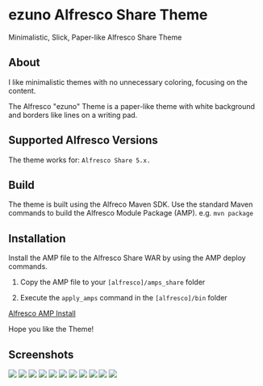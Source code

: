 # ezuno Alfresco Share Theme

Minimalistic, Slick, Paper-like Alfresco Share Theme

## About

I like minimalistic themes with no unnecessary coloring, focusing on the content.

The Alfresco "ezuno" Theme is a paper-like theme with white background and borders like lines on a writing pad. 

## Supported Alfresco Versions

The theme works for:
`Alfresco Share 5.x.`

## Build

The theme is built using the Alfreco Maven SDK. 
Use the standard Maven commands to build the Alfresco Module Package (AMP). e.g. `mvn package`

## Installation
Install the AMP file to the Alfresco Share WAR by using the AMP deploy commands.

1. Copy the AMP file to your `[alfresco]/amps_share` folder

1. Execute the `apply_amps` command in the `[alfresco]/bin` folder

[Alfresco AMP Install](http://docs.alfresco.com/5.0/tasks/amp-install.html)

Hope you like the Theme!

## Screenshots
![](https://raw.githubusercontent.com/djabornig/ezuno-share-theme/master/ezuno-share-theme/src/site/screens/31-05-_2015_00-16-31.png)
![](https://raw.githubusercontent.com/djabornig/ezuno-share-theme/master/ezuno-share-theme/src/site/screens/31-05-_2015_00-21-00.png)
![](https://raw.githubusercontent.com/djabornig/ezuno-share-theme/master/ezuno-share-theme/src/site/screens/31-05-_2015_00-22-29.png)
![](https://raw.githubusercontent.com/djabornig/ezuno-share-theme/master/ezuno-share-theme/src/site/screens/31-05-_2015_00-23-45.png)
![](https://raw.githubusercontent.com/djabornig/ezuno-share-theme/master/ezuno-share-theme/src/site/screens/31-05-_2015_00-24-35.png)
![](https://raw.githubusercontent.com/djabornig/ezuno-share-theme/master/ezuno-share-theme/src/site/screens/31-05-_2015_00-24-59.png)
![](https://raw.githubusercontent.com/djabornig/ezuno-share-theme/master/ezuno-share-theme/src/site/screens/31-05-_2015_00-26-55.png)
![](https://raw.githubusercontent.com/djabornig/ezuno-share-theme/master/ezuno-share-theme/src/site/screens/31-05-_2015_00-29-01.png)
![](https://raw.githubusercontent.com/djabornig/ezuno-share-theme/master/ezuno-share-theme/src/site/screens/31-05-_2015_00-29-54.png)
![](https://raw.githubusercontent.com/djabornig/ezuno-share-theme/master/ezuno-share-theme/src/site/screens/31-05-_2015_00-30-44.png)
![](https://raw.githubusercontent.com/djabornig/ezuno-share-theme/master/ezuno-share-theme/src/site/screens/31-05-_2015_00-32-05.png)
